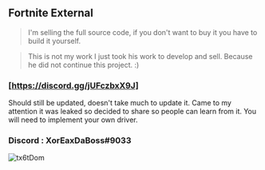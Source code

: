 ## Fortnite External  
> I'm selling the full source code, if you don't want to buy it you have to build it yourself.

> This is not my work I just took his work to develop and sell. Because he did not continue this project. :)
### [https://discord.gg/jUFczbxX9J]

Should still be updated, doesn't take much to update it. Came to my attention it was leaked so decided to share so people can learn from it. You will need to implement your own driver.

### Discord : XorEaxDaBoss#9033

![tx6tDom](https://user-images.githubusercontent.com/94861415/151808209-c690cf18-43fd-494e-8620-f50418e0ef64.png)
